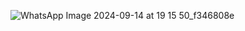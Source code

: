 
![WhatsApp Image 2024-09-14 at 19 15 50_f346808e](https://github.com/user-attachments/assets/0a50fbe7-6204-421b-a4a0-82ece9877c0a)
